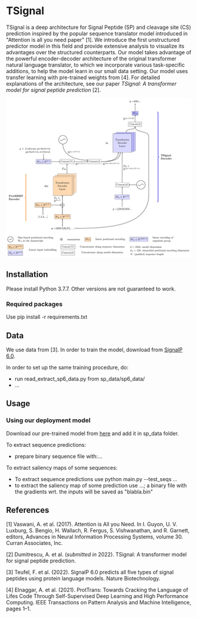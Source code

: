 # TSignal

TSignal is a deep architecture for Signal Peptide (SP) and cleavage site (CS) prediction inspired by the popular sequence translator model introduced in "Attention is all you need paper" [1]. We introduce the first unstructured predictor model in this field and provide extensive analysis to visualize its advantages over the structured counterparts. Our model takes advantage of the powerful encoder-decoder architecture of the original transformer natural language translator, to which we incorporate various task-specific additions, to help the model learn in our small data setting. Our model uses transfer learning with pre-trained weights from [4]. For detailed explanations of the architecture, see our paper *TSignal: A transformer model for signal peptide prediction* [2].

![TSignal architecture](architecture.jpg-1.jpg)

## Installation

Please install Python 3.7.7. Other versions are not guaranteed to work.

### Required packages

Use pip install -r requirements.txt

## Data

We use data from [3]. In order to train the model, download from [SignalP 6.0](https://services.healthtech.dtu.dk/service.php?SignalP-6.0).

In order to set up the same training procedure, do:
- run read_extract_sp6_data.py from sp_data/sp6_data/
- ...
  

## Usage

### Using our deployment model

Download our pre-trained model from [here](https://www.dropbox.com/s/lfuleg9470s7nqx/deployment_sep_pe_swa_extra_inpemb_on_gen_best_eval_only_dec.pth?dl=0) and add it in sp_data folder.

To extract sequence predictions:
- prepare binary sequence file with:...

To extract saliency maps of some sequences:

- To extract sequence predictions use python main.py --test_seqs ...
- to extract the saliency map of some prediction use ...; a binary file with the gradients wrt. the inputs will be saved as "blabla.bin"


## References 
[1] Vaswani, A. et al. (2017). Attention is All you Need. In I. Guyon,
U. V. Luxburg, S. Bengio, H. Wallach, R. Fergus, S. Vishwanathan,
and R. Garnett, editors, Advances in Neural Information Processing
Systems, volume 30. Curran Associates, Inc.

[2] Dumitrescu, A. et al. (*submitted in* 2022). TSignal: A transformer model for signal peptide prediction.  

[3] Teufel, F. et al. (2022). SignalP 6.0 predicts all five types of signal peptides
using protein language models. Nature Biotechnology.

[4] Elnaggar, A. et al. (2021). ProtTrans: Towards Cracking the Language
of Lifes Code Through Self-Supervised Deep Learning and High
Performance Computing. IEEE Transactions on Pattern Analysis and
Machine Intelligence, pages 1–1.
